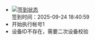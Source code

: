 - [![签到状态](https://github.com/womade/Cloud189-Actions/actions/workflows/main.yml/badge.svg?branch=main)](https://github.com/womade/Cloud189-Actions/actions/workflows/main.yml) <br> 签到时间：2025-09-24 18:40:59
- 开始执行帐号1
- 设备ID不存在，需要二次设备校验
